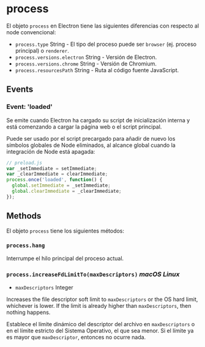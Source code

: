# process

El objeto `process` en Electron tiene las siguientes diferencias con respecto
al node convencional:

* `process.type` String - El tipo del proceso puede ser `browser` (ej. proceso
   principal) o `renderer`.
* `process.versions.electron` String - Versión de Electron.
* `process.versions.chrome` String - Versión de Chromium.
* `process.resourcesPath` String - Ruta al código fuente JavaScript.

## Events

### Event: 'loaded'

Se emite cuando Electron ha cargado su script de inicialización interna y
está comenzando a cargar la página web o el script principal.

Puede ser usado por el script precargado para añadir de nuevo los símbolos globales
de Node eliminados, al alcance global cuando la integración de Node está apagada:

```js
// preload.js
var _setImmediate = setImmediate;
var _clearImmediate = clearImmediate;
process.once('loaded', function() {
  global.setImmediate = _setImmediate;
  global.clearImmediate = _clearImmediate;
});
```

## Methods

El objeto `process` tiene los siguientes métodos:

### `process.hang`

Interrumpe el hilo principal del proceso actual.


### `process.increaseFdLimitTo(maxDescriptors)` _macOS_ _Linux_

* `maxDescriptors` Integer

Increases the file descriptor soft limit to `maxDescriptors` or the OS hard
limit, whichever is lower. If the limit is already higher than
`maxDescriptors`, then nothing happens.

Establece el límite dinámico del descriptor del archivo en `maxDescriptors`
o en el límite estricto del Sistema Operativo, el que sea menor. Si el límite
ya es mayor que `maxDescriptor`, entonces no ocurre nada.

